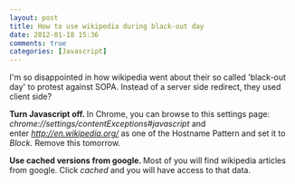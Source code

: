 ```yaml
---
layout: post
title: How to use wikipedia during black-out day
date: 2012-01-18 15:36
comments: true
categories: [Javascript]
---
```

I'm so disappointed in how wikipedia went about their so called 'black-out day' to protest against SOPA. Instead of a server side redirect, they used client side?

<strong>Turn Javascript off. </strong>In Chrome, you can browse to this settings page: <em>chrome://settings/contentExceptions#javascript </em>and enter <em>http://en.wikipedia.org/ </em>as one of the Hostname Pattern and set it to <em>Block. </em>Remove this tomorrow.

<strong>Use cached versions from google. </strong>Most of you will find wikipedia articles from google. Click <em>cached</em> and you will have access to that data.

&nbsp;
